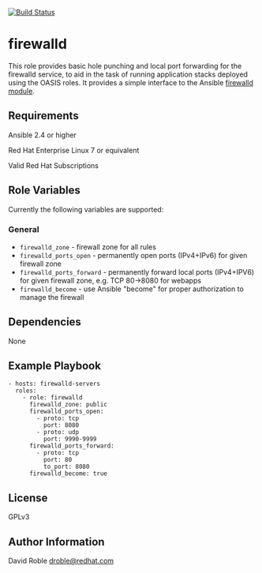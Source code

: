 [![Build Status](https://travis-ci.org/oasis-roles/firewalld.svg?branch=master)](https://travis-ci.org/oasis-roles/firewalld)

firewalld
===========

This role provides basic hole punching and local port forwarding for the
firewalld service, to aid in the task of running application stacks deployed
using the OASIS roles.  It provides a simple interface to the Ansible
[firewalld
module](https://docs.ansible.com/ansible/latest/modules/firewalld_module.html).

Requirements
------------

Ansible 2.4 or higher

Red Hat Enterprise Linux 7 or equivalent

Valid Red Hat Subscriptions

Role Variables
--------------

Currently the following variables are supported:

### General

* `firewalld_zone` - firewall zone for all rules
* `firewalld_ports_open` - permanently open ports (IPv4+IPv6) for given
  firewall zone
* `firewalld_ports_forward` - permanently forward local ports (IPv4+IPV6) for
  given firewall zone, e.g. TCP 80->8080 for webapps
* `firewalld_become` - use Ansible "become" for proper authorization to manage
  the firewall

Dependencies
------------

None

Example Playbook
----------------

```
- hosts: firewalld-servers
  roles:
    - role: firewalld
      firewalld_zone: public
      firewalld_ports_open:
        - proto: tcp
          port: 8080
        - proto: udp
          port: 9990-9999
      firewalld_ports_forward:
        - proto: tcp
          port: 80
          to_port: 8080
      firewalld_become: true
```

License
-------

GPLv3

Author Information
------------------

David Roble <droble@redhat.com>
